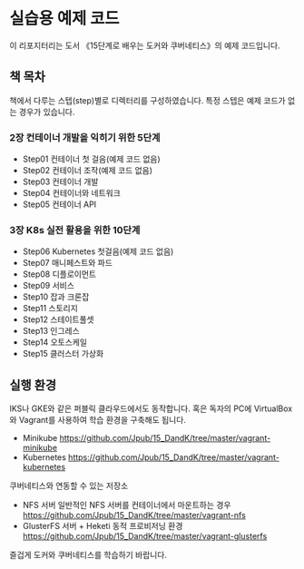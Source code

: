 # 실습용 예제 코드

이 리포지터리는 도서 《15단계로 배우는 도커와 쿠버네티스》의 예제 코드입니다. 

## 책 목차

책에서 다루는 스텝(step)별로 디렉터리를 구성하였습니다. 특정 스텝은 예제 코드가 없는 경우가 있습니다. 

### 2장 컨테이너 개발을 익히기 위한 5단계
* Step01 컨테이너 첫 걸음(예제 코드 없음)
* Step02 컨테이너 조작(예제 코드 없음)
* Step03 컨테이너 개발
* Step04 컨테이너와 네트워크 
* Step05 컨테이너 API

### 3장 K8s 실전 활용을 위한 10단계
* Step06 Kubernetes 첫걸음(예제 코드 없음)
* Step07 매니페스트와 파드
* Step08 디플로이먼트
* Step09 서비스
* Step10 잡과 크론잡
* Step11 스토리지
* Step12 스테이트풀셋
* Step13 인그레스
* Step14 오토스케일
* Step15 클러스터 가상화


## 실행 환경

IKS나 GKE와 같은 퍼블릭 클라우드에서도 동작합니다. 혹은 독자의 PC에 VirtualBox와 Vagrant를 사용하여 학습 환경을 구축해도 됩니다.

* Minikube https://github.com/Jpub/15_DandK/tree/master/vagrant-minikube
* Kubernetes https://github.com/Jpub/15_DandK/tree/master/vagrant-kubernetes 

쿠버네티스와 연동할 수 있는 저장소

* NFS 서버 일반적인 NFS 서버를 컨테이너에서 마운트하는 경우  https://github.com/Jpub/15_DandK/tree/master/vagrant-nfs
* GlusterFS 서버 + Heketi 동적 프로비저닝 환경 https://github.com/Jpub/15_DandK/tree/master/vagrant-glusterfs


즐겁게 도커와 쿠버네티스를 학습하기 바랍니다.